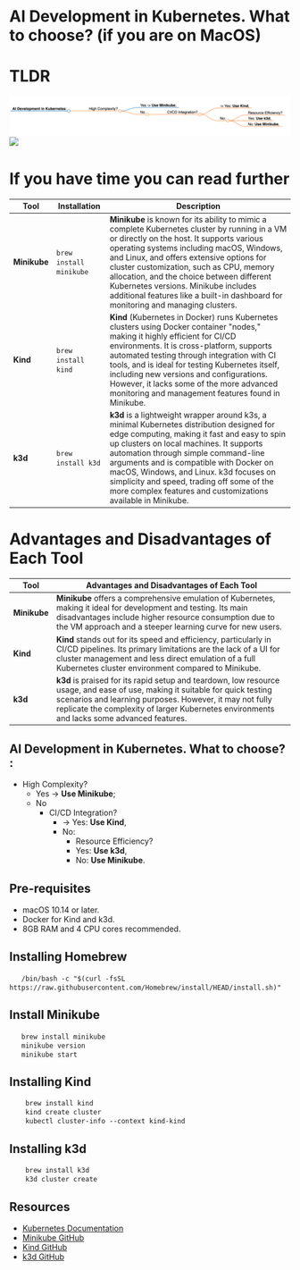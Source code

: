 # AI Development in Kubernetes. What to choose? (if you are on MacOS)

# TLDR

![AI Development in Kubernetes](https://raw.githubusercontent.com/diamonce/AsciiArtify/main/doc/mindmap.png)
<img src="![AI Development in Kubernetes](https://raw.githubusercontent.com/diamonce/AsciiArtify/main/doc/mindmap.png)">

# If you have time you can read further

| Tool | Installation | Description |
|------|----------------------|-------------|
| **Minikube** | `brew install minikube` | **Minikube** is known for its ability to mimic a complete Kubernetes cluster by running in a VM or directly on the host. It supports various operating systems including macOS, Windows, and Linux, and offers extensive options for cluster customization, such as CPU, memory allocation, and the choice between different Kubernetes versions. Minikube includes additional features like a built-in dashboard for monitoring and managing clusters. |
| **Kind** | `brew install kind` | **Kind** (Kubernetes in Docker) runs Kubernetes clusters using Docker container "nodes," making it highly efficient for CI/CD environments. It is cross-platform, supports automated testing through integration with CI tools, and is ideal for testing Kubernetes itself, including new versions and configurations. However, it lacks some of the more advanced monitoring and management features found in Minikube. |
| **k3d** | `brew install k3d` | **k3d** is a lightweight wrapper around k3s, a minimal Kubernetes distribution designed for edge computing, making it fast and easy to spin up clusters on local machines. It supports automation through simple command-line arguments and is compatible with Docker on macOS, Windows, and Linux. k3d focuses on simplicity and speed, trading off some of the more complex features and customizations available in Minikube. |

# Advantages and Disadvantages of Each Tool

| Tool | Advantages and Disadvantages of Each Tool |
|------|----------------------|
| **Minikube** |  **Minikube** offers a comprehensive emulation of Kubernetes, making it ideal for development and testing. Its main disadvantages include higher resource consumption due to the VM approach and a steeper learning curve for new users. |
| **Kind** |  **Kind** stands out for its speed and efficiency, particularly in CI/CD pipelines. Its primary limitations are the lack of a UI for cluster management and less direct emulation of a full Kubernetes cluster environment compared to Minikube. |
| **k3d** |  **k3d** is praised for its rapid setup and teardown, low resource usage, and ease of use, making it suitable for quick testing scenarios and learning purposes. However, it may not fully replicate the complexity of larger Kubernetes environments and lacks some advanced features. |

## AI Development in Kubernetes. What to choose? : 
  - High Complexity? 
    - Yes -> **Use Minikube**; 
    - No 
      - CI/CD Integration? 
        - -> Yes: **Use Kind**, 
         - No: 
           - Resource Efficiency? 
            - Yes: **Use k3d**, 
            - No: **Use Minikube**.

## Pre-requisites
- macOS 10.14 or later.
- Docker for Kind and k3d.
- 8GB RAM and 4 CPU cores recommended.

## Installing Homebrew
```
   /bin/bash -c "$(curl -fsSL https://raw.githubusercontent.com/Homebrew/install/HEAD/install.sh)"
```

## Install Minikube
```
   brew install minikube
   minikube version
   minikube start
```

## Installing Kind
```
    brew install kind
    kind create cluster
    kubectl cluster-info --context kind-kind
```

## Installing k3d
```
    brew install k3d
    k3d cluster create
```

## Resources
- [Kubernetes Documentation](https://kubernetes.io/docs/)
- [Minikube GitHub](https://github.com/kubernetes/minikube)
- [Kind GitHub](https://github.com/kubernetes-sigs/kind)
- [k3d GitHub](https://github.com/rancher/k3d)